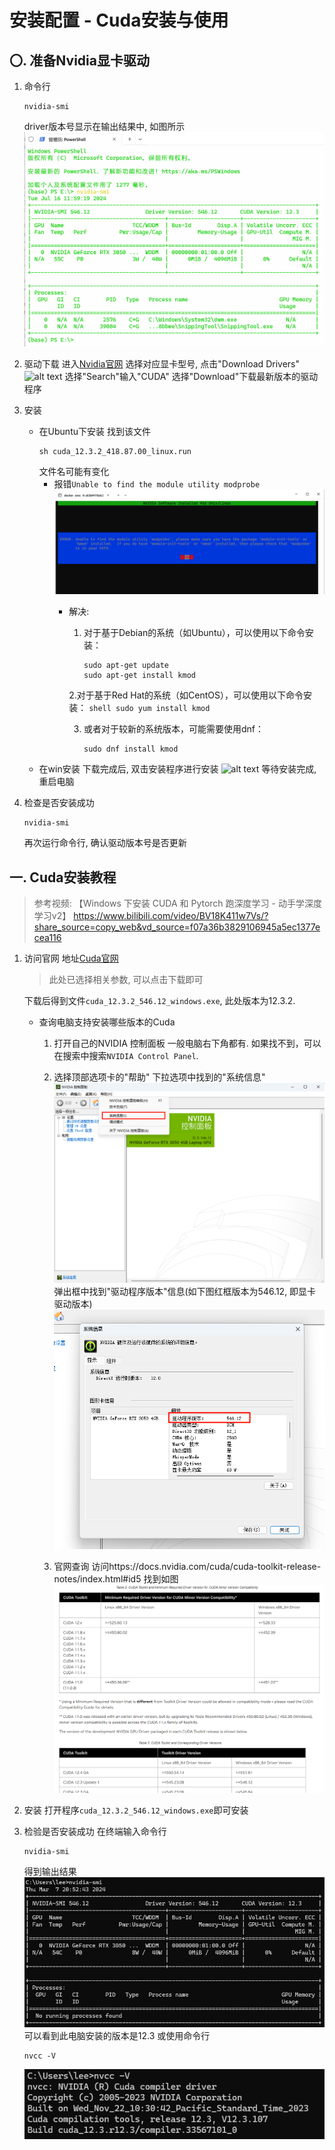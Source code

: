 # 安装配置 - Cuda安装与使用
## 〇. 准备Nvidia显卡驱动
1. 命令行
    ```shell
    nvidia-smi
    ```
    driver版本号显示在输出结果中, 如图所示
    ![alt text](./img/driver版本.png)

2. 驱动下载
    进入[Nvidia官网](https://www.nvidia.com/Download/index.aspx?lang=en-us)
    选择对应显卡型号, 点击"Download Drivers"
    ![alt text](./img/驱动下载.png)
    选择"Search"输入"CUDA"
    选择"Download"下载最新版本的驱动程序

3. 安装
    + 在Ubuntu下安装
        找到该文件
        ```shell
        sh cuda_12.3.2_418.87.00_linux.run
        ```
        文件名可能有变化
        - 报错`Unable to find the module utility modprobe`
            ![alt text](image.png)
            - 解决:
                1. 对于基于Debian的系统（如Ubuntu），可以使用以下命令安装：
                    ```shell
                    sudo apt-get update
                    sudo apt-get install kmod
                    ```
                2.对于基于Red Hat的系统（如CentOS），可以使用以下命令安装：
                    ```shell
                    sudo yum install kmod
                    ```
                    
                3. 或者对于较新的系统版本，可能需要使用dnf：
                    ```shell
                    sudo dnf install kmod
                    ```
    + 在win安装
        下载完成后, 双击安装程序进行安装
        ![alt text](./img/驱动安装.png)
        等待安装完成, 重启电脑

4. 检查是否安装成功
    ```shell
    nvidia-smi
    ```
    再次运行命令行, 确认驱动版本号是否更新


## 一. Cuda安装教程
> 参考视频: 【Windows 下安装 CUDA 和 Pytorch 跑深度学习 - 动手学深度学习v2】 https://www.bilibili.com/video/BV18K411w7Vs/?share_source=copy_web&vd_source=f07a36b3829106945a5ec1377ecea116


1. 访问官网
    地址[Cuda官网](https://developer.nvidia.com/cuda-downloads?target_os=Windows&target_arch=x86_64&target_version=11&target_type=exe_local)
    > 此处已选择相关参数, 可以点击下载即可

    下载后得到文件`cuda_12.3.2_546.12_windows.exe`, 此处版本为12.3.2. 
    
    + 查询电脑支持安装哪些版本的Cuda
        1. 打开自己的NVIDIA 控制面板
            一般电脑右下角都有. 如果找不到，可以在搜索中搜索`NVIDIA Control Panel`. 
            
        2. 选择顶部选项卡的"帮助"
            下拉选项中找到的"系统信息"
            ![alt text](./img/cuda版本查询.png)
            弹出框中找到"驱动程序版本"信息(如下图红框版本为546.12, 即显卡驱动版本)
            ![alt text](./img/cuda版本查询2.png)
            
        3. 官网查询
            访问https://docs.nvidia.com/cuda/cuda-toolkit-release-notes/index.html#id5
            找到如图
            ![alt text](./img/cuda版本查询3.png)
            
2. 安装
    打开程序`cuda_12.3.2_546.12_windows.exe`即可安装

3. 检验是否安装成功
    在终端输入命令行
    ```ssh
    nvidia-smi
    ```
    得到输出结果
    ![alt text](./img/cuda版本.png)
    可以看到此电脑安装的版本是12.3
    或使用命令行
    ```ssh
    nvcc -V
    ```
    ![alt text](./img/cuda版本2.png)